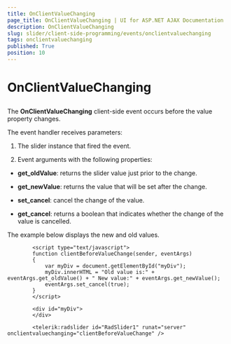 ```yaml
---
title: OnClientValueChanging
page_title: OnClientValueChanging | UI for ASP.NET AJAX Documentation
description: OnClientValueChanging
slug: slider/client-side-programming/events/onclientvaluechanging
tags: onclientvaluechanging
published: True
position: 10
---
```


# OnClientValueChanging



## 

The __OnClientValueChanging__ client-side event occurs before the value property changes.

The event handler receives parameters:

1. The slider instance that fired the event.

1. Event arguments with the following properties:

* __get_oldValue__: returns the slider value just prior to the change.

* __get_newValue__: returns the value that will be set after the change.

* __set_cancel__: cancel the change of the value.

* __get_cancel__: returns a boolean that indicates whether the change of the value is cancelled.

The example below displays the new and old values.

````ASPNET
	    <script type="text/javascript">
	    function clientBeforeValueChange(sender, eventArgs)
	    { 
	        var myDiv = document.getElementById("myDiv");
	        myDiv.innerHTML = "Old value is:" + eventArgs.get_oldValue() + " New value:" + eventArgs.get_newValue();
	        eventArgs.set_cancel(true); 
	    } 
	    </script>
	
	    <div id="myDiv">
	    </div>
	    
	    <telerik:radslider id="RadSlider1" runat="server" onclientvaluechanging="clientBeforeValueChange" />
````


